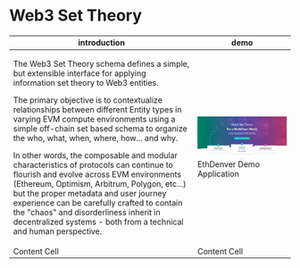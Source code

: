 # Web3 Set Theory

| introduction  | demo |
| ------------- | ------------- |
| <p className=''>The Web3 Set Theory schema defines a simple, but extensible interface for applying information set theory to Web3 entities.</p><p>The primary objective is to contextualize relationships between different Entity types in varying EVM compute environments using a simple off-chain set based schema to organize the who, what, when, where, how... and why.<p/><p>In other words, the composable and modular characteristics of protocols can continue to flourish and evolve across EVM environments (Ethereum, Optimism, Arbitrum, Polygon, etc...) but the proper metadata and user journey experience can be carefully crafted to contain the "chaos" and disorderliness inherit in decentralized systems - both from a technical and human perspective.<p>  | <img src='./app.jpeg' align="right" width="100%" ><br/><span>EthDenver Demo Application</span>  |
| Content Cell  | Content Cell  |

<!--

**Here are some ideas to get you started:**

🙋‍♀️ A short introduction - what is your organization all about?
🌈 Contribution guidelines - how can the community get involved?
👩‍💻 Useful resources - where can the community find your docs? Is there anything else the community should know?
🍿 Fun facts - what does your team eat for breakfast?
🧙 Remember, you can do mighty things with the power of [Markdown](https://docs.github.com/github/writing-on-github/getting-started-with-writing-and-formatting-on-github/basic-writing-and-formatting-syntax)
-->
